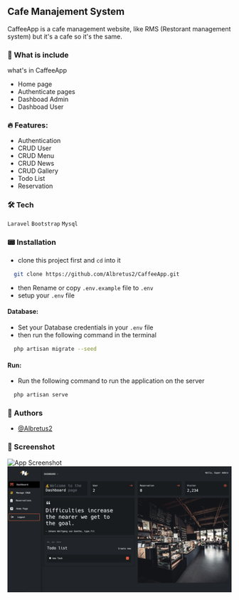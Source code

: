 ## Cafe Manajement System

CaffeeApp is a cafe management website, like RMS (Restorant management system) but it's a cafe so it's the same.

### 💾 What is include

what's in CaffeeApp

-   Home page
-   Authenticate pages
-   Dashboad Admin
-   Dashboad User

### 🔥 Features:

-   Authentication
-   CRUD User
-   CRUD Menu
-   CRUD News
-   CRUD Gallery
-   Todo List
-   Reservation

### 🛠 Tech

`Laravel` `Bootstrap` `Mysql`

### 📟 Installation

-   clone this project first and `cd` into it

```bash
  git clone https://github.com/Albretus2/CaffeeApp.git
```

-   then Rename or copy `.env.example` file to `.env`
-   setup your `.env` file

#### Database:

-   Set your Database credentials in your `.env` file
-   then run the following command in the terminal

```bash
  php artisan migrate --seed
```

#### Run:

-   Run the following command to run the application on the server

```bash
  php artisan serve
```

### 🪬 Authors

-   [@Albretus2](https://www.github.com/octokatherine)

### 📸 Screenshot


![App Screenshot](https://github.com/Albretus2/CaffeeApp/blob/main/public/Screen%20Shot%202024-04-06%20at%2013.40.56.png)
<br />
![App Screenshot](https://github.com/Albretus2/CaffeeApp/blob/main/public/Screen%20Shot%202024-04-06%20at%2002.53.18.png)
